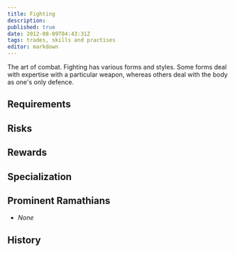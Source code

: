 ```yaml
---
title: Fighting
description:
published: true
date: 2012-08-09T04:43:31Z
tags: trades, skills and practises
editor: markdown
---
```


The art of combat. Fighting has various forms and styles. Some forms deal with expertise with a particular weapon, whereas others deal with the body as one's only defence.

## Requirements

## Risks

## Rewards

## Specialization

## Prominent Ramathians

- *None*

## History

